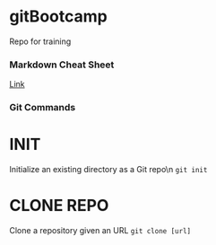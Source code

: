 # gitBootcamp
Repo for training



### Markdown Cheat Sheet
[Link](https://guides.github.com/pdfs/markdown-cheatsheet-online.pdf)


### Git Commands

# INIT
Initialize an existing directory as a Git repo\n
``` git init ```

# CLONE REPO
Clone a repository given an URL
``` git clone [url] ```
